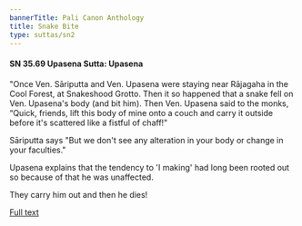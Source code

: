 ```yaml
---
bannerTitle: Pali Canon Anthology
title: Snake Bite
type: suttas/sn2
---
```


#### SN 35.69 Upasena Sutta: Upasena

"Once Ven. Sāriputta and Ven. Upasena were staying near Rājagaha in the Cool
Forest, at Snakeshood Grotto. Then it so happened that a snake fell on Ven.
Upasena's body (and bit him). Then Ven. Upasena said to the monks, “Quick,
friends, lift this body of mine onto a couch and carry it outside before it's
scattered like a fistful of chaff!"

Sāriputta says "But we don't see any alteration in your body or change in your faculties."  

Upasena explains that the tendency to 'I making' had long been rooted out so
because of that he was unaffected.  

They carry him out and then he dies!

[Full text](https://www.dhammatalks.org/suttas/SN/SN35_69.html)
